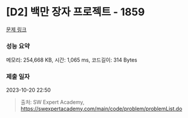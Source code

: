 # [D2] 백만 장자 프로젝트 - 1859 

[문제 링크](https://swexpertacademy.com/main/code/problem/problemDetail.do?contestProbId=AV5LrsUaDxcDFAXc) 

### 성능 요약

메모리: 254,668 KB, 시간: 1,065 ms, 코드길이: 314 Bytes

### 제출 일자

2023-10-20 22:50



> 출처: SW Expert Academy, https://swexpertacademy.com/main/code/problem/problemList.do